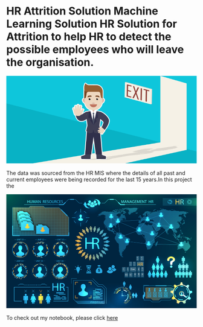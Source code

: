 # HR Attrition Solution Machine Learning Solution HR Solution for Attrition to help HR to detect the possible employees who will leave the organisation.



![HR Attrition Image](https://github.com/HSHN01/hr--employee-attrition-Harsharan/blob/main/Attrtion.png?raw=true)

The data was sourced from the HR MIS where the details of all past and current employees were being recorded for the last 15 years.In this project the 

![enter image description here](https://github.com/HSHN01/hr--employee-attrition-Harsharan/blob/main/hr-analytics-10.jpg?raw=true)


To check out my notebook, please click [here](https://github.com/HarsharanSinghKohli/hr--employee-attrition-Harsharan/blob/main/HR_Analytics.ipynb)


